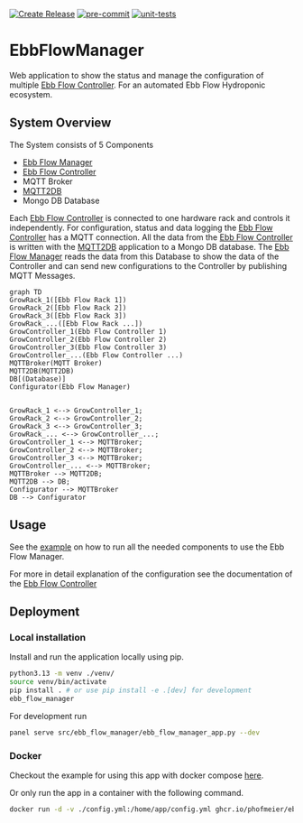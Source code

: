 [![Create Release](https://github.com/phofmeier/EbbFlowManager/actions/workflows/release.yml/badge.svg)](https://github.com/phofmeier/EbbFlowManager/actions/workflows/release.yml)
[![pre-commit](https://github.com/phofmeier/EbbFlowManager/actions/workflows/pre-commit.yml/badge.svg)](https://github.com/phofmeier/EbbFlowManager/actions/workflows/pre-commit.yml)
[![unit-tests](https://github.com/phofmeier/EbbFlowManager/actions/workflows/unit-tests.yml/badge.svg)](https://github.com/phofmeier/EbbFlowManager/actions/workflows/unit-tests.yml)

# EbbFlowManager

Web application to show the status and manage the configuration of multiple [Ebb Flow Controller](https://github.com/phofmeier/EbbFlowControl). For an automated Ebb Flow Hydroponic ecosystem.

## System Overview

The System consists of 5 Components

- [Ebb Flow Manager](https://github.com/phofmeier/EbbFlowManager)
- [Ebb Flow Controller](https://github.com/phofmeier/EbbFlowControl)
- MQTT Broker
- [MQTT2DB](https://github.com/phofmeier/mqtt2db)
- Mongo DB Database

Each [Ebb Flow Controller](https://github.com/phofmeier/EbbFlowControl) is connected to one hardware rack and controls it independently. For configuration, status and data logging the [Ebb Flow Controller](https://github.com/phofmeier/EbbFlowControl) has a MQTT connection. All the data from the [Ebb Flow Controller](https://github.com/phofmeier/EbbFlowControl) is written with the [MQTT2DB](https://github.com/phofmeier/mqtt2db) application to a Mongo DB database. The [Ebb Flow Manager](https://github.com/phofmeier/EbbFlowManager) reads the data from this Database to show the data of the Controller and can send new configurations to the Controller by publishing MQTT Messages.

```mermaid
graph TD
GrowRack_1([Ebb Flow Rack 1])
GrowRack_2([Ebb Flow Rack 2])
GrowRack_3([Ebb Flow Rack 3])
GrowRack_...([Ebb Flow Rack ...])
GrowController_1(Ebb Flow Controller 1)
GrowController_2(Ebb Flow Controller 2)
GrowController_3(Ebb Flow Controller 3)
GrowController_...(Ebb Flow Controller ...)
MQTTBroker(MQTT Broker)
MQTT2DB(MQTT2DB)
DB[(Database)]
Configurator(Ebb Flow Manager)


GrowRack_1 <--> GrowController_1;
GrowRack_2 <--> GrowController_2;
GrowRack_3 <--> GrowController_3;
GrowRack_... <--> GrowController_...;
GrowController_1 <--> MQTTBroker;
GrowController_2 <--> MQTTBroker;
GrowController_3 <--> MQTTBroker;
GrowController_... <--> MQTTBroker;
MQTTBroker --> MQTT2DB;
MQTT2DB --> DB;
Configurator --> MQTTBroker
DB --> Configurator
```

## Usage

See the [example](example/README.md) on how to run all the needed components to use the Ebb Flow Manager.

For more in detail explanation of the configuration see the documentation of the [Ebb Flow Controller](https://github.com/phofmeier/EbbFlowControl)

## Deployment

### Local installation

Install and run the application locally using pip.

```sh
python3.13 -m venv ./venv/
source venv/bin/activate
pip install . # or use pip install -e .[dev] for development
ebb_flow_manager
```

For development run

```sh
panel serve src/ebb_flow_manager/ebb_flow_manager_app.py --dev
```

### Docker

Checkout the example for using this app with docker compose [here](example/README.md).

Or only run the app in a container with the following command.

```sh
docker run -d -v ./config.yml:/home/app/config.yml ghcr.io/phofmeier/ebbflowmanager:latest
```
